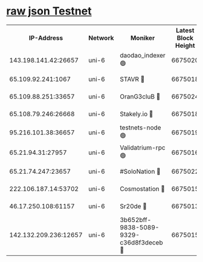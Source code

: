 [raw json Testnet](https://rpc-check.junot.stavr.tech/junot/rpc-junot-result.json)
=


<table><tr><th>IP-Address</th><th>Network</th><th>Moniker</th><th>Latest Block Height</th><th>Earliest Block Height</th><th>Catching Up</th><th>Tx Index</th><th>Voting Power</th><th>Scan Time</th></tr><tr><td>143.198.141.42:26657</td><td>uni-6</td><td>daodao_indexer 🟢</td><td>6675020</td><td>1</td><td>False</td><td>off</td><td>0</td><td>2024-01-03T00:15:59.827617935UTC</td></tr><tr><td>65.109.92.241:1067</td><td>uni-6</td><td>STAVR 🔴</td><td>6675018</td><td>1138541</td><td>False</td><td>on</td><td>6042</td><td>2024-01-03T00:15:49.603885590UTC</td></tr><tr><td>65.109.88.251:33657</td><td>uni-6</td><td>OranG3cluB 🔴</td><td>6675024</td><td>1138541</td><td>False</td><td>on</td><td>11</td><td>2024-01-03T00:16:04.281371589UTC</td></tr><tr><td>65.108.79.246:26668</td><td>uni-6</td><td>Stakely.io 🔴</td><td>6675018</td><td>1570872</td><td>False</td><td>on</td><td>1358933</td><td>2024-01-03T00:15:49.976718409UTC</td></tr><tr><td>95.216.101.38:36657</td><td>uni-6</td><td>testnets-node 🟢</td><td>6675019</td><td>1615130</td><td>False</td><td>on</td><td>0</td><td>2024-01-03T00:15:52.403519776UTC</td></tr><tr><td>65.21.94.31:27957</td><td>uni-6</td><td>Validatrium-rpc 🟢</td><td>6675016</td><td>2943363</td><td>False</td><td>on</td><td>0</td><td>2024-01-03T00:15:45.082527289UTC</td></tr><tr><td>65.21.74.247:23657</td><td>uni-6</td><td>#SoloNation 🔴</td><td>6675022</td><td>5208001</td><td>False</td><td>on</td><td>112</td><td>2024-01-03T00:15:58.873148471UTC</td></tr><tr><td>222.106.187.14:53702</td><td>uni-6</td><td>Cosmostation 🔴</td><td>6675015</td><td>5344501</td><td>False</td><td>on</td><td>110003</td><td>2024-01-03T00:15:42.578339366UTC</td></tr><tr><td>46.17.250.108:61157</td><td>uni-6</td><td>Sr20de 🔴</td><td>6675013</td><td>6419777</td><td>False</td><td>on</td><td>28</td><td>2024-01-03T00:15:36.806629851UTC</td></tr><tr><td>142.132.209.236:12657</td><td>uni-6</td><td>3b652bff-9838-5089-9329-c36d8f3deceb 🔴</td><td>6675015</td><td>6661280</td><td>False</td><td>on</td><td>157563</td><td>2024-01-03T00:15:41.264954307UTC</td></tr></table>
